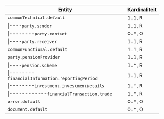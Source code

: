 | Entity                                                      | Kardinaliteit |
|-------------------------------------------------------------|---------------|
| `commonTechnical.default`                                   | 1..1, R       |
| \|----`party.sender`                                        | 1..1, R       |
| \|--------`party.contact`                                   | 0..*, O       |
| \|----`party.receiver`                                      | 1..1, R       |
| `commonFunctional.default`                                  | 1..1, R       |
| `party.pensionProvider`                                     | 1..1, R       |
| \|----`pension.scheme`                                      | 1..*, R       |
| \|--------`financialInformation.reportingPeriod`            | 1..1, R       |
| \|--------`investment.investmentDetails`                    | 1..*, R       |
| \|------------`financialTransaction.trade`                  | 1..*, R       |
| `error.default`                                             | 0..*, O       |
| `document.default`                                          | 0..*, O       |
